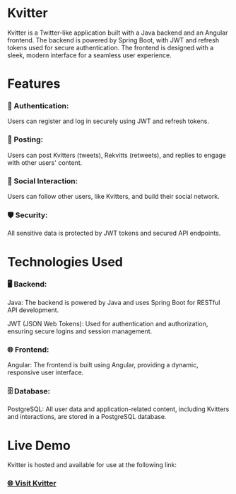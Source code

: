 # Kvitter

Kvitter is a Twitter-like application built with a Java backend and an Angular frontend. The backend is powered by Spring Boot, with JWT and refresh tokens used for secure authentication. The frontend is designed with a sleek, modern interface for a seamless user experience.

# Features

### 🔐 Authentication: 

Users can register and log in securely using JWT and refresh tokens.

### 📝 Posting: 

Users can post Kvitters (tweets), Rekvitts (retweets), and replies to engage with other users' content.

### 💬 Social Interaction: 

Users can follow other users, like Kvitters, and build their social network.

### 🛡️ Security: 

All sensitive data is protected by JWT tokens and secured API endpoints.

# Technologies Used

### 🖥️ Backend:

Java: The backend is powered by Java and uses Spring Boot for RESTful API development.

JWT (JSON Web Tokens): Used for authentication and authorization, ensuring secure logins and session management.

### 🌐 Frontend:

Angular: The frontend is built using Angular, providing a dynamic, responsive user interface.

### 🗄️ Database:

PostgreSQL: All user data and application-related content, including Kvitters and interactions, are stored in a PostgreSQL database.

# Live Demo
Kvitter is hosted and available for use at the following link:

### [🌐 Visit Kvitter](https://ah-kvitter.web.app/welcome)
